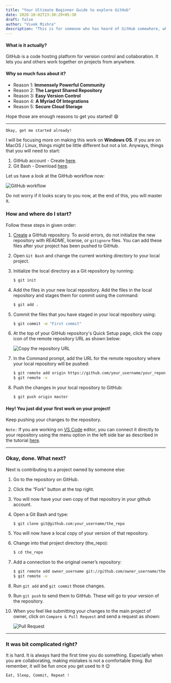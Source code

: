 ```yaml
---
title: "Your Ultimate Beginner Guide to explore GitHub"
date: 2020-10-02T23:30:29+05:30
draft: false
author: "Vivek Mishra"
description: "This is for someone who has heard of GitHub somewhere, who knows little about what it is used for, or someone who tried it but found it hard work with or understand. Let us make this simple."
---
```


#### What is it actually?

GitHub is a code hosting platform for version control and collaboration. It lets you and others work together on projects from anywhere.

#### Why so much fuss about it?

- Reason 1: **Immensely Powerful Community**
- Reason 2: **The Largest Shared Repository**
- Reason 3: **Easy Version Control**
- Reason 4: **A Myriad Of Integrations**
- Reason 5: **Secure Cloud Storage**

Hope those are enough reasons to get you started! :smile:

---

`Okay, get me started already!`

I will be focusing more on making this work on **Windows OS**. If you are on MacOS / Linux, things might be little different but not a lot. Anyways, things that you will need to start:

1. GitHub account - Create [here](https://github.com/).
2. Git Bash - Download [here](https://github.com/git-for-windows/git/releases/download/v2.28.0.windows.1/Git-2.28.0-64-bit.exe).

Let us have a look at the GitHub workflow now:

![GitHub workflow](https://hackernoon.com/hn-images/1*iHPPa72N11sBI_JSDEGxEA.png)

Do not worry if it looks scary to you now, at the end of this, you will master it.

### How and where do I start?

Follow these steps in given order:

1. [Create](https://docs.github.com/en/enterprise/2.13/user/articles/creating-a-new-repository) a GitHub repository. To avoid errors, do not initialize the new repository with _README_, license, or `gitignore` files. You can add these files after your project has been pushed to GitHub.

2. Open `Git Bash` and change the current working directory to your local project.

3. Initialize the local directory as a Git repository by running:

   ```bash
   $ git init
   ```

4. Add the files in your new local repository. Add the files in the local repository and stages them for commit using the command:

   ```bash
   $ git add .
   ```

5. Commit the files that you have staged in your local repository using:

   ```bash
   $ git commit -m "First commit"
   ```

6. At the top of your GitHub repository's Quick Setup page, click the copy icon of the remote repository URL as shown below:

   ![Copy the repository URL](https://docs.github.com/assets/images/help/repository/copy-remote-repository-url-quick-setup.png)

7. In the Command prompt, add the URL for the remote repository where your local repository will be pushed:

   ```bash
   $ git remote add origin https://github.com/your_username/your_reponame.git
   $ git remote -v
   ```

8. Push the changes in your local repository to GitHub:

   ```bash
   $ git push origin master
   ```

#### Hey! You just did your first work on your project!

Keep pushing your changes to the repository.

`Note:`
If you are working on [VS Code](https://code.visualstudio.com/download) editor, you can connect it directly to your repository using the menu option in the left side bar as described in the tutorial [here](https://code.visualstudio.com/docs/editor/github).

---

### Okay, done. What next?

Next is contributing to a project owned by someone else:

1. Go to the repository on GitHub.
2. Click the “Fork” button at the top right.
3. You will now have your own copy of that repository in your github account.
4. Open a Git Bash and type:

   ```bash
   $ git clone git@github.com:your_username/the_repo
   ```

5. You will now have a local copy of your version of that repository.
6. Change into that project directory (the_repo):

   ```bash
   $ cd the_repo
   ```

7. Add a connection to the original owner’s repository:

   ```bash
   $ git remote add owner_username git://github.com/owner_username/the_repo
   $ git remote -v
   ```

8. Run `git add` and `git commit` those changes.

9. Run `git push` to send them to GitHub. These will go to your version of the repository.

10. When you feel like submitting your changes to the main project of owner, click on `Compare & Pull Request` and send a request as shown:

    ![Pull Request](https://www.freecodecamp.org/news/content/images/2020/01/pullRequest-1.png)

---

### It was bit complicated right?

It is hard. It is always hard the first time you do something. Especially when you are collaborating, making mistakes is not a comfortable thing. But remember, it will be fun once you get used to it :wink:

`Eat, Sleep, Commit, Repeat !`
